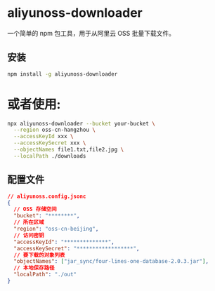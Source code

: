 # aliyunoss-downloader

一个简单的 npm 包工具，用于从阿里云 OSS 批量下载文件。

## 安装

```bash
npm install -g aliyunoss-downloader
```
# 或者使用:

```bash
npx aliyunoss-downloader --bucket your-bucket \
  --region oss-cn-hangzhou \
  --accessKeyId xxx \
  --accessKeySecret xxx \
  --objectNames file1.txt,file2.jpg \
  --localPath ./downloads
```

## 配置文件

```json
// aliyunoss.config.jsonc
{
  // OSS 存储空间
  "bucket": "********",
  // 所在区域
  "region": "oss-cn-beijing",
  // 访问密钥
  "accessKeyId": "**************",
  "accessKeySecret": "******************",
  // 要下载的对象列表
  "objectNames": ["jar_sync/four-lines-one-database-2.0.3.jar"],
  // 本地保存路径
  "localPath": "./out"
}
```